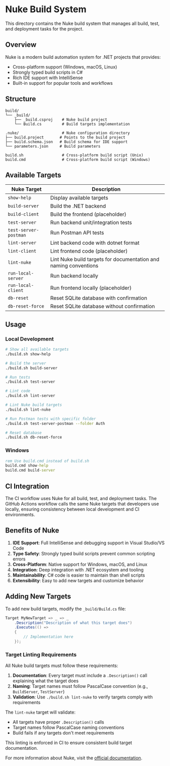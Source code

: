 # Nuke Build System

This directory contains the Nuke build system that manages all build, test, and deployment tasks for the project.

## Overview

Nuke is a modern build automation system for .NET projects that provides:
- Cross-platform support (Windows, macOS, Linux)
- Strongly typed build scripts in C#
- Rich IDE support with IntelliSense
- Built-in support for popular tools and workflows

## Structure

```
build/
└── _build/
    ├── _build.csproj    # Nuke build project
    └── Build.cs         # Build targets implementation

.nuke/                   # Nuke configuration directory
├── build.project       # Points to the build project
├── build.schema.json   # Build schema for IDE support
└── parameters.json     # Build parameters

build.sh                 # Cross-platform build script (Unix)
build.cmd                # Cross-platform build script (Windows)
```

## Available Targets

| Nuke Target | Description |
|-------------|-------------|
| `show-help` | Display available targets |
| `build-server` | Build the .NET backend |
| `build-client` | Build the frontend (placeholder) |
| `test-server` | Run backend unit/integration tests |
| `test-server-postman` | Run Postman API tests |
| `lint-server` | Lint backend code with dotnet format |
| `lint-client` | Lint frontend code (placeholder) |
| `lint-nuke` | Lint Nuke build targets for documentation and naming conventions |
| `run-local-server` | Run backend locally |
| `run-local-client` | Run frontend locally (placeholder) |
| `db-reset` | Reset SQLite database with confirmation |
| `db-reset-force` | Reset SQLite database without confirmation |

## Usage

### Local Development

```bash
# Show all available targets
./build.sh show-help

# Build the server
./build.sh build-server

# Run tests
./build.sh test-server

# Lint code
./build.sh lint-server

# Lint Nuke build targets
./build.sh lint-nuke

# Run Postman tests with specific folder
./build.sh test-server-postman --folder Auth

# Reset database
./build.sh db-reset-force
```

### Windows

```cmd
rem Use build.cmd instead of build.sh
build.cmd show-help
build.cmd build-server
```

## CI Integration

The CI workflow uses Nuke for all build, test, and deployment tasks. The GitHub Actions workflow calls the same Nuke targets that developers use locally, ensuring consistency between local development and CI environments.

## Benefits of Nuke

1. **IDE Support**: Full IntelliSense and debugging support in Visual Studio/VS Code
2. **Type Safety**: Strongly typed build scripts prevent common scripting errors
3. **Cross-Platform**: Native support for Windows, macOS, and Linux
4. **Integration**: Deep integration with .NET ecosystem and tooling
5. **Maintainability**: C# code is easier to maintain than shell scripts
6. **Extensibility**: Easy to add new targets and customize behavior

## Adding New Targets

To add new build targets, modify the `_build/Build.cs` file:

```csharp
Target MyNewTarget => _ => _
    .Description("Description of what this target does")
    .Executes(() =>
    {
        // Implementation here
    });
```

### Target Linting Requirements

All Nuke build targets must follow these requirements:

1. **Documentation**: Every target must include a `.Description()` call explaining what the target does
2. **Naming**: Target names must follow PascalCase convention (e.g., `BuildServer`, `TestServer`)
3. **Validation**: Use `./build.sh lint-nuke` to verify targets comply with requirements

The `lint-nuke` target will validate:
- All targets have proper `.Description()` calls
- Target names follow PascalCase naming conventions
- Build fails if any targets don't meet requirements

This linting is enforced in CI to ensure consistent build target documentation.

For more information about Nuke, visit the [official documentation](https://nuke.build/).